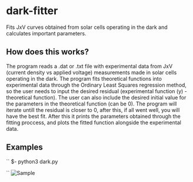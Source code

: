 # dark-fitter
Fits JxV curves obtained from solar cells operating in the dark and calculates important parameters.

## How does this works?
The program reads a .dat or .txt file with experimental data from JxV (current density vs applied voltage) measurements made in solar cells operating in the dark. The program fits theoretical functions into experimental data through the Ordinary Least Squares regression method, so the user needs to input the desired residual (experimental function (y) - theoretical function). The user can also include the desired initial value for the parameters in the theoretical function (can be 0). The program will iterate untill the residual is closer to 0, after this, if all went well, you will have the best fit. After this it prints the parameters obtained through the fitting proccess, and plots the fitted function alongside the experimental data.

## Examples

``
$- python3 dark.py


``
![Sample](images/darkexample.png)
